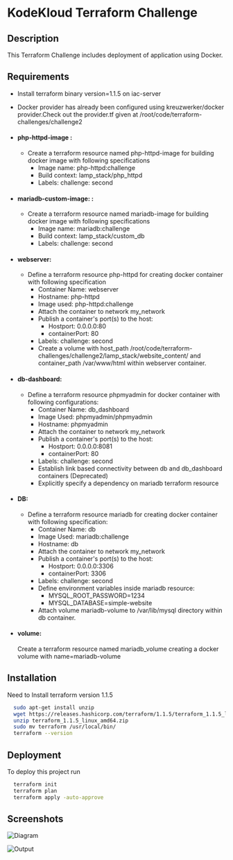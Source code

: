 # KodeKloud Terraform Challenge

## Description

This Terraform Challenge includes deployment of application using Docker.

## Requirements

- Install terraform binary version=1.1.5 on iac-server
- Docker provider has already been configured using kreuzwerker/docker provider.Check out the provider.tf given at /root/code/terraform-challenges/challenge2
- #### php-httpd-image :

  - Create a terraform resource named php-httpd-image for building docker image with following specifications
    - Image name: php-httpd:challenge
    - Build context: lamp_stack/php_httpd
    - Labels: challenge: second

- #### mariadb-custom-image: :

  - Create a terraform resource named mariadb-image for building docker image with following specifications
    - Image name: mariadb:challenge
    - Build context: lamp_stack/custom_db
    - Labels: challenge: second

- #### webserver:

  - Define a terraform resource php-httpd for creating docker container with following specification
    - Container Name: webserver
    - Hostname: php-httpd
    - Image used: php-httpd:challenge
    - Attach the container to network my_network
    - Publish a container's port(s) to the host:
      - Hostport: 0.0.0.0:80
      - containerPort: 80
    - Labels: challenge: second
    - Create a volume with host_path /root/code/terraform-challenges/challenge2/lamp_stack/website_content/ and container_path /var/www/html within webserver container.

- #### db-dashboard:

  - Define a terraform resource phpmyadmin for docker container with following configurations:
    - Container Name: db_dashboard
    - Image Used: phpmyadmin/phpmyadmin
    - Hostname: phpmyadmin
    - Attach the container to network my_network
    - Publish a container's port(s) to the host:
      - Hostport: 0.0.0.0:8081
      - containerPort: 80
    - Labels: challenge: second
    - Establish link based connectivity between db and db_dashboard containers (Deprecated)
    - Explicitly specify a dependency on mariadb terraform resource

- #### DB:

  - Define a terraform resource mariadb for creating docker container with following specification:
    - Container Name: db
    - Image Used: mariadb:challenge
    - Hostname: db
    - Attach the container to network my_network
    - Publish a container's port(s) to the host:
      - Hostport: 0.0.0.0:3306
      - containerPort: 3306
    - Labels: challenge: second
    - Define environment variables inside mariadb resource:
      - MYSQL_ROOT_PASSWORD=1234
      - MYSQL_DATABASE=simple-website
    - Attach volume mariadb-volume to /var/lib/mysql directory within db container.

- #### volume:
  Create a terraform resource named mariadb_volume creating a docker volume with name=mariadb-volume

## Installation

Need to Install terraform version 1.1.5

```bash
  sudo apt-get install unzip
  wget https://releases.hashicorp.com/terraform/1.1.5/terraform_1.1.5_linux_amd64.zip
  unzip terraform_1.1.5_linux_amd64.zip
  sudo mv terraform /usr/local/bin/
  terraform --version
```

## Deployment

To deploy this project run

```bash
  terraform init
  terraform plan
  terraform apply -auto-approve
```

## Screenshots

![Diagram](https://github.com/techydebojit/screenshots/blob/main/docker_infra.png?raw=true)

![Output](https://github.com/techydebojit/screenshots/blob/main/docker_op.png?raw=true)
